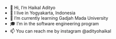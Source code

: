 - 👋 Hi, I’m Haikal Adityo
- 📌 I live in Yogyakarta, Indonesia
- 🌱 I’m currently learning Gadjah Mada University
- 🎓 I’m in the software engineering program
- 📫 You can reach me by instagram @adityohaikal

<!---
Haikal-Adityo/Haikal-Adityo is a ✨ special ✨ repository because its `README.md` (this file) appears on your GitHub profile.
You can click the Preview link to take a look at your changes.
--->

